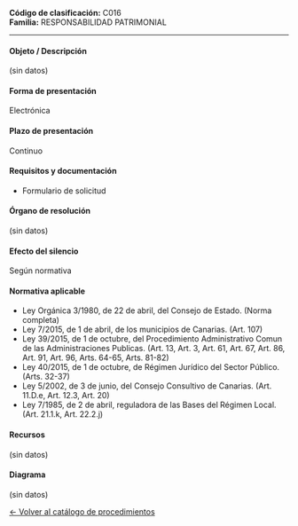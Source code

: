 
**Código de clasificación:** C016  
**Familia:** RESPONSABILIDAD PATRIMONIAL

---

#### Objeto / Descripción

(sin datos)

#### Forma de presentación

Electrónica

#### Plazo de presentación

Continuo

#### Requisitos y documentación


- Formulario de solicitud

#### Órgano de resolución

(sin datos)

#### Efecto del silencio

Según normativa

#### Normativa aplicable


- Ley Orgánica 3/1980, de 22 de abril, del Consejo de Estado. (Norma completa)
- Ley 7/2015, de 1 de abril, de los municipios de Canarias. (Art. 107)
- Ley 39/2015, de 1 de octubre, del Procedimiento Administrativo Comun de las Administraciones Publicas. (Art. 13, Art. 3, Art. 61, Art. 67, Art. 86, Art. 91, Art. 96, Arts. 64-65, Arts. 81-82)
- Ley 40/2015, de 1 de octubre, de Régimen Jurídico del Sector Público. (Arts. 32-37)
- Ley 5/2002, de 3 de junio, del Consejo Consultivo de Canarias. (Art. 11.D.e, Art. 12.3, Art. 20)
- Ley 7/1985, de 2 de abril, reguladora de las Bases del Régimen Local. (Art. 21.1.k, Art. 22.2.j)

#### Recursos

(sin datos)

#### Diagrama

(sin datos)

 
[← Volver al catálogo de procedimientos](../buscador.md)
